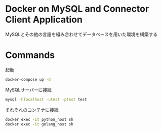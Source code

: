 # Docker on MySQL and Connector Client Application

MySQLとその他の言語を組み合わせてデータベースを用いた環境を構築する

# Commands

起動
```sh
docker-compose up -d
```

MySQLサーバーに接続
```sh
mysql -hlocalhost -utest -ptest test
```

それぞれのコンテナに接続
```sh
docker exec -it python_host sh
docker exec -it golang_host sh
```
